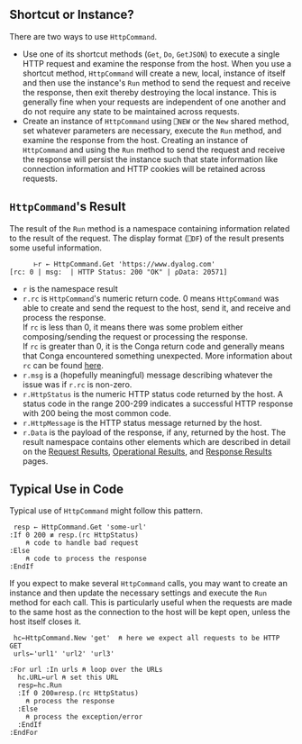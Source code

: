 ## Shortcut or Instance? 
There are two ways to use `HttpCommand`. 

* Use one of its shortcut methods (`Get`, `Do`, `GetJSON`) to execute a single HTTP request and examine the response from the host. When you use a shortcut method, `HttpCommand` will create a new, local, instance of itself and then use the instance's `Run` method to send the request and receive the response, then exit thereby destroying the local instance. This is generally fine when your requests are independent of one another and do not require any state to be maintained across requests.</br>
* Create an instance of `HttpCommand` using `⎕NEW` or the `New` shared method, set whatever parameters are necessary, execute the `Run` method, and examine the response from the host. Creating an instance of `HttpCommand` and using the `Run` method to send the request and receive the response will persist the instance such that state information like connection information and HTTP cookies will be retained across requests.

## `HttpCommand`'s Result
The result of the `Run` method is a namespace containing information related to the result of the request. The display format (`⎕DF`) of the result presents some useful information.

```
      ⊢r ← HttpCommand.Get 'https://www.dyalog.com'
[rc: 0 | msg:  | HTTP Status: 200 "OK" | ⍴Data: 20571]
```
* `r` is the namespace result
* `r.rc` is `HttpCommand`'s numeric return code. 0 means `HttpCommand` was able to create and send the request to the host, send it, and receive and process the response.</br>If `rc` is less than 0, it means there was some problem either composing/sending the request or processing the response.</br>If `rc` is greater than 0, it is the Conga return code and generally means that Conga encountered something unexpected. More information about `rc` can be found [here](msgs.md). 
* `r.msg` is a (hopefully meaningful) message describing whatever the issue was if `r.rc` is non-zero.
* `r.HttpStatus` is the numeric HTTP status code returned by the host. A status code in the range 200-299 indicates a successful HTTP response with 200 being the most common code.
* `r.HttpMessage` is the HTTP status message returned by the host.
* `r.Data` is the payload of the response, if any, returned by the host. 
The result namespace contains other elements which are described in detail on the [Request Results](./result-request.md), [Operational Results](./result-operational.md), and [Response Results](./result-response.md) pages.

## Typical Use in Code
Typical use of `HttpCommand` might follow this pattern.

```
 resp ← HttpCommand.Get 'some-url'
:If 0 200 ≢ resp.(rc HttpStatus)
    ⍝ code to handle bad request
:Else
    ⍝ code to process the response 
:EndIf
```

If you expect to make several `HttpCommand` calls, you may want to create an instance and then update the necessary settings and execute the `Run` method for each call.  This is particularly useful when the requests are made to the same host as the connection to the host will be kept open, unless the host itself closes it.

```
 hc←HttpCommand.New 'get'  ⍝ here we expect all requests to be HTTP GET
 urls←'url1' 'url2' 'url3'

:For url :In urls ⍝ loop over the URLs
  hc.URL←url ⍝ set this URL
  resp←hc.Run
  :If 0 200≡resp.(rc HttpStatus)
    ⍝ process the response
  :Else
    ⍝ process the exception/error
  :EndIf
:EndFor 
```